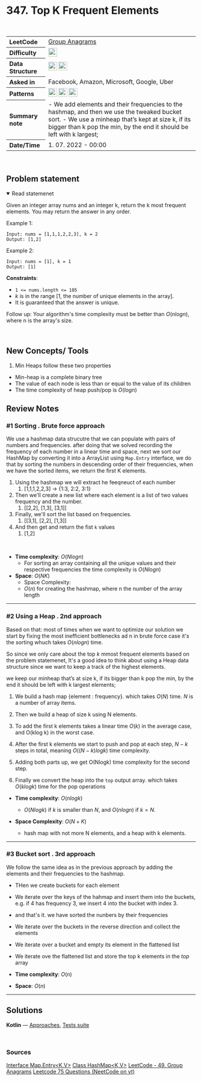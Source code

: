 # 347. Top K Frequent Elements

<br>

<table style="text-align: left;">
  <tr>
    <th>LeetCode</th>
    <td><a href="https://leetcode.com/problems/top-k-frequent-elements/" target="_blank">Group Anagrams</a></td>
  </tr>
  <tr>
    <th>Difficulty</th>
    <td>
    <img src="https://img.shields.io/badge/Medium-ef6c00.svg" height="23"/>
    </td>
  </tr>
  <tr>
    <th>Data Structure</th>
    <td>
    <img src="https://img.shields.io/badge/HashTable-333333.svg" height="23"/>
    <img src="https://img.shields.io/badge/Heap-333333.svg" height="23"/>
    </td>
  </tr>
  <tr>
    <th>Asked in</th>
    <td>
    Facebook, Amazon, Microsoft, Google, Uber
    </td>
  </tr>
  <tr>
    <th>Patterns</th>
    <td>
      <img src="https://img.shields.io/badge/hashtable-69314C.svg" height="23"/>
      <img src="https://img.shields.io/badge/array-69314C.svg" height="23"/>
      <img src="https://img.shields.io/badge/sorting-854D1C.svg" height="23"/>
    </td>
  </tr>

  <tr>
    <th>Summary note</th>
    <td>
    - We add elements and their frequencies to the hashmap, and then we use the tweaked bucket sort. 
    - We use a minheap that’s kept at size k, if its bigger than k pop the min, by the end it should be left with k largest;
    </td>
  </tr>
  
  <tr>
    <th>Date/Time</th>
    <td>
      1.  07. 2022 - 00:00
    </td>
  </tr>


</table>


<br>

## Problem statement
<details open>
   <summary>Read statemenet</summary>

Given an integer array nums and an integer k, return the k most frequent elements. You may return the answer in any order.

 

Example 1:

```
Input: nums = [1,1,1,2,2,3], k = 2
Output: [1,2]
```

Example 2:

```
Input: nums = [1], k = 1
Output: [1]
``` 

**Constraints**:

- `1 <= nums.length <= 105`
- $k$ is in the range [1, the number of unique elements in the array].
- It is guaranteed that the answer is unique.

 

Follow up: Your algorithm's time complexity must be better than $O(n log n)$, where n is the array's size.





</details>

<br>

## New Concepts/ Tools

1. Min Heaps follow these two properties
  -  Min-heap is a complete binary tree
  -  The value of each node is less than or equal to the value of its children
  -  The time complexity of heap push/pop is $O(log n)$




## Review Notes

### #1 Sorting . Brute force approach

We use a hashmap data strucutre that we can populate with pairs of numbers and frequencies. after doing that we solved recording the frequency of each number in a linear time and space, next we sort our HashMap by converting it into a ArrayList using `Map.Entry` interface, we do that by sorting the numbers in descending order of their frequencies, when we have the sorted items, we return the first K elements.

1. Using the hashmap we will extract he feeqneuct of each number
   1. [1,1,1,2,2,3] -> {1:3, 2:2, 3:1}
2. Then we'll create a new list where each element is a list of two values frequency and the number.
   1. [[2,2], [1,3], [3,1]]
3. Finally, we'll sort the list based on frequencies.
   1. [[3,1], [2,2], [1,3]]
4. And then get and return the fist `k` values
   1. [1,2]

<br>

- **Time complexity**: $O(N log n)$ 
  - For sorting an array containing all the unique values and their respective frequencies the time complexity is $O(Nlog n)$ 
- **Space**: $O(NK)$ 
  - Space Complexity: 
  - $O(n)$ for creating the hashmap, where n the number of the array length

---

### #2 Using a Heap . 2nd approach

Based on that: most of times when we want to optimize our solution we start by fixing the most inefficient bottlenecks ad n in brute force case it's the sorting whuch takes $O(n log n)$ time.

So since we only care about the top $k$ mmost frequent elements based on the problem statemenet, It's a good idea to think about using a Heap data structure since we want to keep a track of the highest elements.


we keep our minheap that’s at size k, if its bigger than k pop the min, by the end it should be left with k largest elements;


1. We build a hash map {element : frequency}. which takes $O(N)$ time. $N$ is a number of array items.

2. Then we build a heap of size k using N elements. 
3. To add the first k elements takes a linear time $O(k)$ in the average case, and O(klog k) in the worst case. 
4. After the first k elements we start to push and pop at each step, $N - k$ steps in total, meaning $O((N−k)logk)$ time complexity. 
5. Adding both parts up, we get O(Nlogk) time complexity for the second step.
6. Finally we convert the heap into the `top` output array. which takes $O(klogk)$ time for the pop operations


- **Time complexity**: $O(n log k)$ 
  - $O(N log k)$ if $k$ is smaller than $N$, and $O(n log n)$ if $k = N$.


- **Space Complexity**: $O(N+K)$ 
  - hash map with not more N elements, and a heap with k elements.


---

### #3 Bucket sort . 3rd approach


We follow the same idea as in the previous approach by adding the elements and their frequencies to the hashmap. 
- THen we create buckets for each element
- We iterate over the keys of the hahmap and insert them into the buckets, e.g. if 4 has frequency 3, we insert 4 into the bucket with index 3.
- and that's it. we have sorted the nunbers by their frequencies
- We iterate over the buckets in the reverse direction and collect the elements
- We iterate over a bucket and empty its element in the flattened list
- We iterate ove the flattened list and store the top k elements in the $top$ array
  
- **Time complexity**: $O(n)$ 

- **Space**: $O(n)$ 


---

## Solutions

**Kotlin** — [Approaches](../../../solutions/leetcode/blind75/src/main/kotlin/xyz/grind/coding/easy/TopKFrequentElements.kt), [Tests suite](../../../solutions/leetcode/blind75/src/test/kotlin/easy/TopKFrequentElementsTest.kt)


<br>


### Sources
[Interface Map.Entry<K,V>](https://docs.oracle.com/javase/8/docs/api/java/util/Map.Entry.html)
[Class HashMap<K,V>](https://docs.oracle.com/javase/8/docs/api/java/util/HashMap.html)
[LeetCode - 49. Group Anagrams](https://leetcode.com/problems/top-k-frequent-elements/)
[Leetcode 75 Questions (NeetCode on yt)](https://docs.google.com/spreadsheets/d/1A2PaQKcdwO_lwxz9bAnxXnIQayCouZP6d-ENrBz_NXc/edit#gid=0)